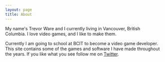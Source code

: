```yaml
---
layout: page
title: About
---
```


My name's Trevor Ware and I currently living in Vancouver, British Columbia. I love video games, and I like to make them.

Currently I am going to school at BCIT to become a video game developer. This site contains some of the games and software I have made throughout the years. If you like what you see follow me on [Twitter](https://twitter.com/twarrre).
